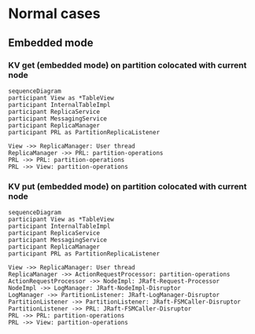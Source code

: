 # Normal cases

## Embedded mode

### KV get (embedded mode) on partition colocated with current node

```mermaid
sequenceDiagram
participant View as *TableView
participant InternalTableImpl
participant ReplicaService
participant MessagingService
participant ReplicaManager
participant PRL as PartitionReplicaListener

View ->> ReplicaManager: User thread
ReplicaManager ->> PRL: partition-operations
PRL ->> PRL: partition-operations
PRL ->> View: partition-operations
```

### KV put (embedded mode) on partition colocated with current node

```mermaid
sequenceDiagram
participant View as *TableView
participant InternalTableImpl
participant ReplicaService
participant MessagingService
participant ReplicaManager
participant PRL as PartitionReplicaListener

View ->> ReplicaManager: User thread
ReplicaManager ->> ActionRequestProcessor: partition-operations
ActionRequestProcessor ->> NodeImpl: JRaft-Request-Processor
NodeImpl ->> LogManager: JRaft-NodeImpl-Disruptor
LogManager ->> PartitionListener: JRaft-LogManager-Disruptor
PartitionListener ->> PartitionListener: JRaft-FSMCaller-Disruptor
PartitionListener ->> PRL: JRaft-FSMCaller-Disruptor
PRL ->> PRL: partition-operations
PRL ->> View: partition-operations
```
